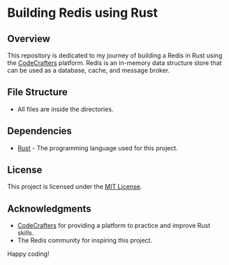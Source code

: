 # Building Redis using Rust 

## Overview

This repository is dedicated to my journey of building a Redis in Rust using the [CodeCrafters](https://app.codecrafters.io/catalog) platform. Redis is an in-memory data structure store that can be used as a database, cache, and message broker.

## File Structure

- All files are inside the directories.

## Dependencies

- [Rust](https://www.rust-lang.org/) - The programming language used for this project.

## License

This project is licensed under the [MIT License](/LICENSE).

## Acknowledgments

- [CodeCrafters](https://app.codecrafters.io/catalog) for providing a platform to practice and improve Rust skills.
- The Redis community for inspiring this project.

Happy coding!